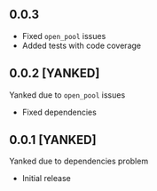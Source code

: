 0.0.3
-------------------
* Fixed `open_pool` issues
* Added tests with code coverage

0.0.2 [YANKED]
-------------------
Yanked due to `open_pool` issues
* Fixed dependencies


0.0.1 [YANKED]
-------------------
Yanked due to dependencies problem
* Initial release
